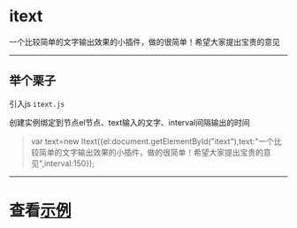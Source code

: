 # itext
一个比较简单的文字输出效果的小插件，做的很简单！希望大家提出宝贵的意见
***
## 举个栗子
引入js `itext.js`
> <script type="text/javascript" src="./js/itext.js"></script>
创建实例绑定到节点el节点、text输入的文字、interval间隔输出的时间
>var text=new Itext({el:document.getElementById("itext"),text:"一个比较简单的文字输出效果的小插件，做的很简单！希望大家提出宝贵的意见",interval:150});
***
# 查看[示例](https://luoxiaoxin10.github.io/itext/)
